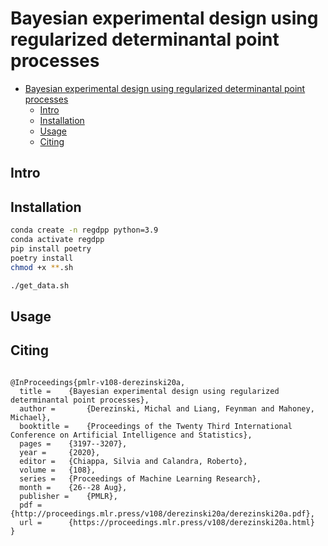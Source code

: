 # Bayesian experimental design using regularized determinantal point processes

- [Bayesian experimental design using regularized determinantal point processes](#bayesian-experimental-design-using-regularized-determinantal-point-processes)
  - [Intro](#intro)
  - [Installation](#installation)
  - [Usage](#usage)
  - [Citing](#citing)

## Intro
## Installation

```bash
conda create -n regdpp python=3.9
conda activate regdpp
pip install poetry
poetry install
chmod +x **.sh
```

```bash
./get_data.sh
```

## Usage

## Citing

```

@InProceedings{pmlr-v108-derezinski20a,
  title = 	 {Bayesian experimental design using regularized determinantal point processes},
  author =       {Derezinski, Michal and Liang, Feynman and Mahoney, Michael},
  booktitle = 	 {Proceedings of the Twenty Third International Conference on Artificial Intelligence and Statistics},
  pages = 	 {3197--3207},
  year = 	 {2020},
  editor = 	 {Chiappa, Silvia and Calandra, Roberto},
  volume = 	 {108},
  series = 	 {Proceedings of Machine Learning Research},
  month = 	 {26--28 Aug},
  publisher =    {PMLR},
  pdf = 	 {http://proceedings.mlr.press/v108/derezinski20a/derezinski20a.pdf},
  url = 	 {https://proceedings.mlr.press/v108/derezinski20a.html}
}
```

